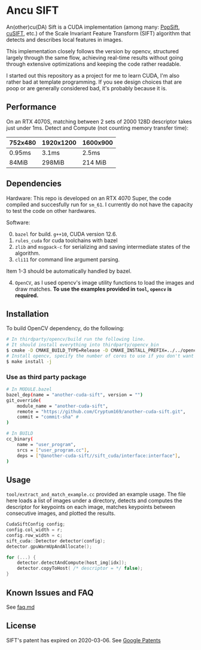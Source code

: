 # Ancu SIFT

An(other)cu(DA) Sift is a CUDA implementation (among many: [PopSift](https://github.com/alicevision/popsift), [cuSIFT](https://github.com/danielsuo/cuSIFT), etc.) of the Scale Invariant Feature Transform (SIFT) algorithm that detects and describes local features in images.

This implementation closely follows the version by opencv, structured largely through the same flow, achieving real-time results without going through extensive optimizations and keeping the code rather readable. 

I started out this repository as a project for me to learn CUDA, I'm also rather bad at template programming. If you see design choices that are poop or are generally considered bad, it's probably because it is. 

## Performance

On an RTX 4070S, matching between 2 sets of 2000 128D descriptor takes just under 1ms. Detect and Compute (not counting memory transfer time):

| 752x480 | 1920x1200 | 1600x900 |
|---|---|---|
| 0.95ms | 3.1ms | 2.5ms |
| 84MiB | 298MiB | 214 MiB|

## Dependencies

Hardware:
This repo is developed on an RTX 4070 Super, the code compiled and succesfully run for `sm_61`. I currently do not have the capacity to test the code on other hardwares.

Software:

0. `bazel` for build. `g++10`, CUDA version 12.6.
1. `rules_cuda` for cuda toolchains with bazel
2. `zlib` and `msgpack-c` for serializing and saving intermediate states of the algorithm.
3. `cli11` for command line argument parsing.

Item 1-3 should be automatically handled by bazel.

4. `OpenCV`, as I used opencv's image utility functions to load the images and draw matches. **To use the examples provided in `tool`, `opencv` is required.**

## Installation
To build OpenCV dependency, do the following:
```sh
# In thirdparty/opencv/build run the following line.
# It should install everything into thirdparty/opencv_bin
$ cmake -D CMAKE_BUILD_TYPE=Release -D CMAKE_INSTALL_PREFIX=../../opencv_bin ..
# Install opencv, specify the number of cores to use if you don't want your computer to freeze up 
$ make install -j
```

### Use as third party package

```sh
# In MODULE.bazel
bazel_dep(name = "another-cuda-sift", version = "")
git_override(
    module_name = "another-cuda-sift",
    remote = "https://github.com/Cryptum169/another-cuda-sift.git",
    commit = "commit-sha" #
)

# In BUILD
cc_binary(
    name = "user_program",
    srcs = ["user_program.cc"],
    deps = ["@another-cuda-sift//sift_cuda/interface:interface"],
)
```

## Usage

`tool/extract_and_match_example.cc` provided an example usage. The file here loads a list of images under a directory, detects and computes the descriptor for keypoints on each image, matches keypoints between consecutive images, and plotted the results. 

```cpp
CudaSiftConfig config;
config.col_width = r;
config.row_width = c;
sift_cuda::Detector detector(config);
detector.gpuWarmUpAndAllocate();

for (...) {
    detector.detectAndCompute(host_img[idx]);
    detector.copyToHost( /* descriptor = */ false);
}
```

## Known Issues and FAQ

See [faq.md](doc/faq.md)

## License

SIFT's patent has expired on 2020-03-06. See [Google Patents](https://patents.google.com/patent/US6711293B1/en)
